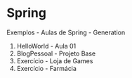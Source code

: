 # Spring
Exemplos - Aulas de Spring - Generation

1. HelloWorld - Aula 01
2. BlogPessoal - Projeto Base
3. Exercício - Loja de Games
4. Exercício - Farmácia


